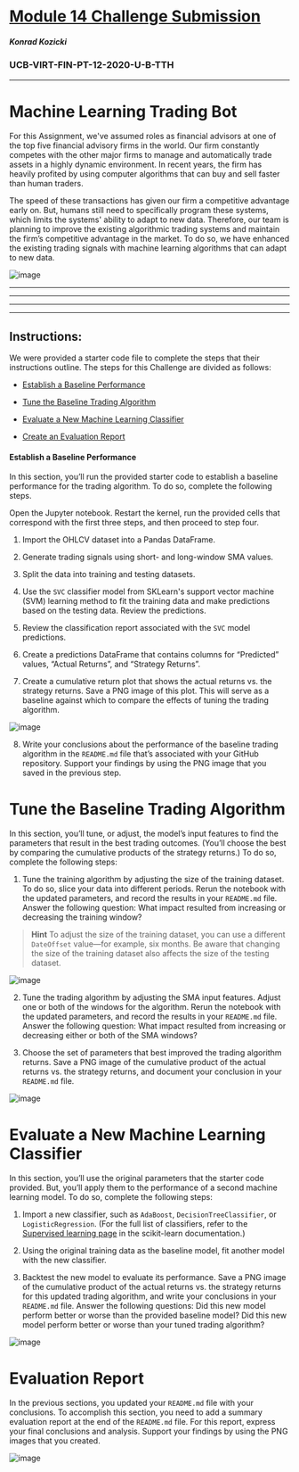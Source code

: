 # [Module 14 Challenge Submission](https://github.com/sfkonrad/M14_Challenge_Submission/blob/main/M14_Challenge_Submission/M14_Challenge_KonradK_machine_learning_trading_bot.ipynb)

##### Konrad Kozicki
### UCB-VIRT-FIN-PT-12-2020-U-B-TTH
---

# Machine Learning Trading Bot

For this Assignment, we've assumed roles as financial advisors at one of the top five financial advisory firms in the world. Our firm constantly competes with the other major firms to manage and automatically trade assets in a highly dynamic environment. In recent years, the firm has heavily profited by using computer algorithms that can buy and sell faster than human traders.

The speed of these transactions has given our firm a competitive advantage early on. But, humans still need to specifically program these systems, which limits the systems' ability to adapt to new data. Therefore, our team is planning to improve the existing algorithmic trading systems and maintain the firm’s competitive advantage in the market. To do so, we have enhanced the existing trading signals with machine learning algorithms that can adapt to new data.

![image](https://github.com/sfkonrad/M14_Challenge_Submission/blob/main/M14_Challenge_Submission/Documentation/Images_14/plt_ALL_vs_Actual_Returns.png?raw=true)

---
---
---
---

## Instructions:

We were provided a starter code file to complete the steps that their instructions outline. The steps for this Challenge are divided as follows:

* [Establish a Baseline Performance](https://github.com/sfkonrad/M14_Challenge_Submission#establish-a-baseline-performance)

* [Tune the Baseline Trading Algorithm](https://github.com/sfkonrad/M14_Challenge_Submission/blob/main/README.md#tune-the-baseline-trading-algorithm)

* [Evaluate a New Machine Learning Classifier](https://github.com/sfkonrad/M14_Challenge_Submission/blob/main/README.md#evaluate-a-new-machine-learning-classifier)

* [Create an Evaluation Report](https://github.com/sfkonrad/M14_Challenge_Submission/blob/main/README.md#create-an-evaluation-report)

#### Establish a Baseline Performance

In this section, you’ll run the provided starter code to establish a baseline performance for the trading algorithm. To do so, complete the following steps.

Open the Jupyter notebook. Restart the kernel, run the provided cells that correspond with the first three steps, and then proceed to step four. 

1. Import the OHLCV dataset into a Pandas DataFrame.

2. Generate trading signals using short- and long-window SMA values. 

3. Split the data into training and testing datasets.

4. Use the `SVC` classifier model from SKLearn's support vector machine (SVM) learning method to fit the training data and make predictions based on the testing data. Review the predictions.

5. Review the classification report associated with the `SVC` model predictions. 

6. Create a predictions DataFrame that contains columns for “Predicted” values, “Actual Returns”, and “Strategy Returns”.

7. Create a cumulative return plot that shows the actual returns vs. the strategy returns. Save a PNG image of this plot. This will serve as a baseline against which to compare the effects of tuning the trading algorithm.

![image](https://github.com/sfkonrad/M14_Challenge_Submission/blob/main/M14_Challenge_Submission/Documentation/Images_14/plt_SVM1_vs_Actual_Returns.png?raw=true)


8. Write your conclusions about the performance of the baseline trading algorithm in the `README.md` file that’s associated with your GitHub repository. Support your findings by using the PNG image that you saved in the previous step.

# Tune the Baseline Trading Algorithm

In this section, you’ll tune, or adjust, the model’s input features to find the parameters that result in the best trading outcomes. (You’ll choose the best by comparing the cumulative products of the strategy returns.) To do so, complete the following steps:


1. Tune the training algorithm by adjusting the size of the training dataset. To do so, slice your data into different periods. Rerun the notebook with the updated parameters, and record the results in your `README.md` file. Answer the following question: What impact resulted from increasing or decreasing the training window?

> **Hint** To adjust the size of the training dataset, you can use a different `DateOffset` value&mdash;for example, six months. Be aware that changing the size of the training dataset also affects the size of the testing dataset.

![image](https://github.com/sfkonrad/M14_Challenge_Submission/blob/main/M14_Challenge_Submission/Documentation/Images_14/plt_SVM_Bad_Tune_Returns.png?raw=true)

2. Tune the trading algorithm by adjusting the SMA input features. Adjust one or both of the windows for the algorithm. Rerun the notebook with the updated parameters, and record the results in your `README.md` file. Answer the following question: What impact resulted from increasing or decreasing either or both of the SMA windows?

3. Choose the set of parameters that best improved the trading algorithm returns. Save a PNG image of the cumulative product of the actual returns vs. the strategy returns, and document your conclusion in your `README.md` file.

![image](https://github.com/sfkonrad/M14_Challenge_Submission/blob/main/M14_Challenge_Submission/Documentation/Images_14/plt_2SVM_vs_Actual_Returns.png?raw=true)

# Evaluate a New Machine Learning Classifier

In this section, you’ll use the original parameters that the starter code provided. But, you’ll apply them to the performance of a second machine learning model. To do so, complete the following steps:

1. Import a new classifier, such as `AdaBoost`, `DecisionTreeClassifier`, or `LogisticRegression`. (For the full list of classifiers, refer to the [Supervised learning page](https://scikit-learn.org/stable/supervised_learning.html) in the scikit-learn documentation.)

2. Using the original training data as the baseline model, fit another model with the new classifier.

3. Backtest the new model to evaluate its performance. Save a PNG image of the cumulative product of the actual returns vs. the strategy returns for this updated trading algorithm, and write your conclusions in your `README.md` file. Answer the following questions: Did this new model perform better or worse than the provided baseline model? Did this new model perform better or worse than your tuned trading algorithm?

![image](https://github.com/sfkonrad/M14_Challenge_Submission/blob/main/M14_Challenge_Submission/Documentation/Images_14/plt_LR_vs_Actual_Returns.png?raw=true)



# Evaluation Report

In the previous sections, you updated your `README.md` file with your conclusions. To accomplish this section, you need to add a summary evaluation report at the end of the `README.md` file. For this report, express your final conclusions and analysis. Support your findings by using the PNG images that you created.

![image](https://github.com/sfkonrad/M14_Challenge_Submission/blob/main/M14_Challenge_Submission/Documentation/Images_14/plt_ALL_vs_Actual_Returns.png?raw=true)




